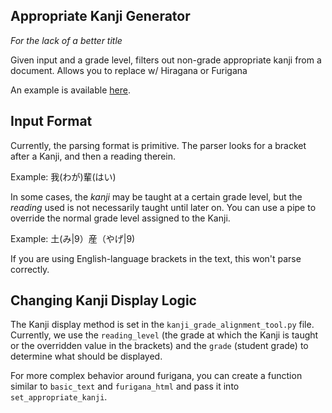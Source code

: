 Appropriate Kanji Generator
----
*For the lack of a better title*

Given input and a grade level, filters out non-grade appropriate kanji from a document.  Allows you to replace w/ Hiragana or Furigana

An example is available [here](http://jbm-kanji-generator.herokuapp.com/).

Input Format
----
Currently, the parsing format is primitive.  The parser looks for a bracket after a Kanji, and then a reading therein.

Example:
我(わが)輩(はい)

In some cases, the *kanji* may be taught at a certain grade level, but the *reading* used is not necessarily taught until later on.  You can use a pipe to override the normal grade level assigned to the Kanji.

Example:
土(み|9）産（やげ|9)

If you are using English-language brackets in the text, this won't parse correctly.

Changing Kanji Display Logic
----

The Kanji display method is set in the `kanji_grade_alignment_tool.py` file.  Currently, we use the `reading_level` (the grade at which the Kanji is taught or the overridden value in the brackets) and the `grade` (student grade) to determine what should be displayed.  

For more complex behavior around furigana, you can create a function similar to `basic_text` and `furigana_html` and pass it into `set_appropriate_kanji`.
